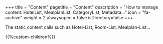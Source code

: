 +++
title = "Content"
pagetitle = "Content"
description = "How to manage content: HotelList, MealplanList, CategoryList, Metadata..."
icon = "fa-archive"
weight = 2
alwaysopen = false
isDirectory=false
+++


The static content calls such as Hotel-List, Room-List, Mealplan-List...

{{%custom-children%}}
